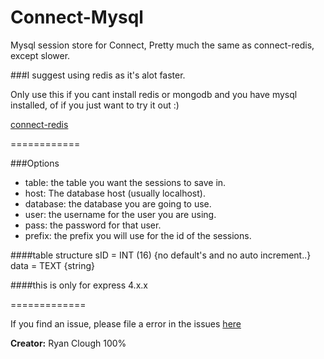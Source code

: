 Connect-Mysql
=============

Mysql session store for Connect,
Pretty much the same as connect-redis, except slower.
<br />

###I suggest using redis as it's alot faster.

Only use this if you cant install redis or mongodb and you have mysql installed, of if you just want to try it out :)


[connect-redis](https://github.com/visionmedia/connect-redis)


============

###Options
<ul>
	<li> table: the table you want the sessions to save in. </li>
	<li> host: The database host (usually localhost). </li>
	<li> database: the database you are going to use. </li>
	<li> user: the username for the user you are using. </li>
	<li> pass: the password for that user. </li>
	<li> prefix: the prefix you will use for the id of the sessions. </li>
</ul>

####table structure
sID = INT (16) {no default's and no auto increment..} <br />
data = TEXT {string}


####this is only for express 4.x.x


=============

If you find an issue, please file a error in the issues [here](https://github.com/Ryanc1256/connect-mysql/issues)


**Creator:** Ryan Clough 100%
